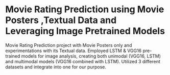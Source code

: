 # Movie Rating Prediction using Movie Posters ,Textual Data and Leveraging Image Pretrained Models

Movie Rating Prediction project with Movie Posters only and experimentations with its Textual data. Employed LSTM & VGG16 pre-trained models for image analysis, creating both unimodal (VGG16, LSTM) and multimodal models (VGG16 combined with LSTM). Utilized 3 different datasets and integrate into one for our purpose.

